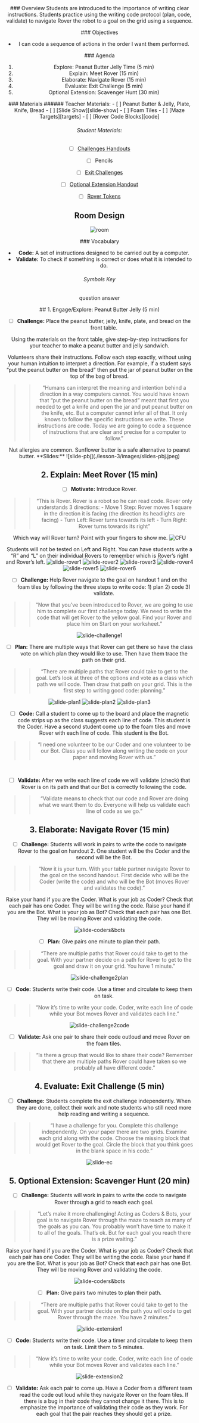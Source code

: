 <header class='header' title='Rover' subtitle='Lesson 03'/>

<notable>
<iconp src='/icons/activity.png'>### Overview</iconp>
Students are introduced to the importance of writing clear instructions. Students practice using the writing code protocol (plan, code, validate) to navigate Rover the robot to a goal on the grid using a sequence.

<iconp src='/icons/objectives.png'>### Objectives</iconp>
- I can code a sequence of actions in the order I want them performed.

<iconp src='/icons/agenda.png'>### Agenda</iconp>
1. Explore: Peanut Butter Jelly Time (5 min)
1. Explain: Meet Rover (15 min)
1. Elaborate: Navigate Rover (15 min)
1. Evaluate: Exit Challenge (5 min)
1. Optional Extension: Scavenger Hunt (30 min)

<note>
<iconp src='/icons/materials.png'>### Materials</iconp>
###### Teacher Materials:
- [ ] Peanut Butter & Jelly, Plate, Knife, Bread
- [ ] [Slide Show][slide-show]
- [ ] Foam Tiles
- [ ] [Maze Targets][targets]
- [ ] [Rover Code Blocks][code]

###### Student Materials:
- [ ] [Challenges Handouts][handout]
- [ ] Pencils
- [ ] [Exit Challenges][exit]
- [ ] [Optional Extension Handout][extension]
- [ ] [Rover Tokens][cutouts]


</note>

## Room Design
![room](/images/layout-online.png)

<note>

<iconp src='/icons/vocab.png'>### Vocabulary</iconp>
- **Code:** A set of instructions designed to be carried out by a computer.
- **Validate:** To check if something is correct or does what it is intended to do.

###### Symbols Key
<iconp ml='1.65em' type='question'>question</iconp>
<iconp ml='1.65em' type='answer'>answer</iconp>
</note>

<pagebreak/>
## 1. Engage/Explore: Peanut Butter Jelly (5 min)

- [ ] **Challenge:** Place the peanut butter, jelly, knife, plate, and bread on the front table.

<iconp type="question">Using the materials on the front table, give step-by-step instructions for your teacher to make a peanut butter and jelly sandwich.</iconp>

<iconp type="answer">Volunteers share their instructions. Follow each step exactly, without using your human intuition to interpret a direction. For example, if a student says “put the peanut butter on the bread” then put the jar of peanut butter on the top of the bag of bread.</iconp>

> > “Humans can interpret the meaning and intention behind a direction in a way computers cannot. You would have known that “put the peanut butter on the bread” meant that first you needed to get a knife and open the jar and put peanut butter on the knife, etc. But a computer cannot infer all of that. It only knows to follow the specific instructions we write. These instructions are code. Today we are going to code a sequence of instructions that are clear and precise for a computer to follow.”

<note type="tip">
Nut allergies are common. Sunflower butter is a safe alternative to peanut butter.
**Slides:** ![slide-pbj](./lesson-3/images/slides-pbj.jpeg)
</note>

## 2. Explain: Meet Rover (15 min)

- [ ] **Motivate:** Introduce Rover.

> > “This is Rover. Rover is a robot so he can read code. Rover only understands 3 directions:
	- Move 1 Step: Rover moves 1 square in the direction it is facing (the direction its headlights are facing)
	- Turn Left: Rover turns towards its left
	- Turn Right: Rover turns towards its right”

<iconp type="question">Which way will Rover turn? Point with your fingers to show me.</iconp>
<iconp type="answer">![CFU](./lesson-3/images/CFU.jpeg)</iconp>

<note type="tip">Students will not be tested on Left and Right. You can have students write a “R” and “L” on their individual Rovers to remember which is Rover’s right and Rover’s left.
![slide-rover1](./lesson-3/images/slides-rover1.jpeg)
![slide-rover2](./lesson-3/images/slides-rover2.jpeg)
![slide-rover3](./lesson-3/images/slides-rover3.jpeg)
![slide-rover4](./lesson-3/images/slides-rover4.jpeg)
![slide-rover5](./lesson-3/images/slides-rover5.jpeg)
![slide-rover6](./lesson-3/images/slides-rover6.jpeg)
</note>

- [ ] **Challenge:** Help Rover navigate to the goal on handout 1 and on the foam tiles by following the three steps to write code: 1) plan 2) code 3) validate.

> > “Now that you’ve been introduced to Rover, we are going to use him to complete our first challenge today. We need to write the code that will get Rover to the yellow goal. Find your Rover and place him on Start on your worksheet.”

<note> ![slide-challenge1](./lesson-3/images/slides-challenge1.jpeg)</note>
<br/>

- [ ] **Plan:** There are multiple ways that Rover can get there so have the class vote on which plan they would like to use. Then have them trace the path on their grid.

> > “There are multiple paths that Rover could take to get to the goal. Let’s look at three of the options and vote as a class which path we will code. Then draw that path on your grid. This is the first step to writing good code: planning.”

<note> ![slide-plan1](./lesson-3/images/slides-plan1.jpeg)
![slide-plan2](./lesson-3/images/slides-plan2.jpeg)
![slide-plan3](./lesson-3/images/slides-plan3.jpeg)</note>

- [ ] **Code:** Call a student to come up to the board and place the magnetic code strips up as the class suggests each line of code. This student is the Coder. Have a second student come up to the foam tiles and move Rover with each line of code. This student is the Bot.

> > “I need one volunteer to be our Coder and one volunteer to be our Bot. Class you will follow along writing the code on your paper and moving Rover with us.”

<br/>

- [ ] **Validate:** After we write each line of code we will validate (check) that Rover is on its path and that our Bot is correctly following the code.

> > “Validate means to check that our code and Rover are doing what we want them to do. Everyone will help us validate each line of code as we go.”


## 3. Elaborate: Navigate Rover (15 min)

- [ ] **Challenge:** Students will work in pairs to write the code to navigate Rover to the goal on handout 2. One student will be the Coder and the second will be the Bot.

> > “Now it is your turn. With your table partner navigate Rover to the goal on the second handout. First decide who will be the Coder (write the code) and who will be the Bot (moves Rover and validates the code).”

<iconp type="question">Raise your hand if you are the Coder. What is your job as Coder?</iconp>
<iconp type="answer">Check that each pair has one Coder. They will be writing the code.</iconp>
<iconp type="question">Raise your hand if you are the Bot. What is your job as Bot?</iconp>
<iconp type="answer">Check that each pair has one Bot. They will be moving Rover and validating the code.</iconp>

<note> ![slide-coders&bots](./lesson-3/images/slides-CB.jpeg)</note>

- [ ] **Plan:** Give pairs one minute to plan their path.

> > “There are multiple paths that Rover could take to get to the goal. With your partner decide on a path for Rover to get to the goal and draw it on your grid. You have 1 minute.”

<note> ![slide-challenge2plan](./lesson-3/images/slides-challenge2plan.jpeg)</note>
<br/>

- [ ] **Code:** Students write their code. Use a timer and circulate to keep them on task.

> > “Now it’s time to write your code. Coder, write each line of code while your Bot moves Rover and validates each line.”

<note> ![slide-challenge2code](./lesson-3/images/slides-challenge2code.jpeg)</note>
<br/>

- [ ] **Validate:** Ask one pair to share their code outloud and move Rover on the foam tiles.

> > “Is there a group that would like to share their code? Remember that there are multiple paths Rover could have taken so we probably all have different code.”

## 4. Evaluate: Exit Challenge (5 min)
- [ ] **Challenge:** Students complete the exit challenge independently. When they are done, collect their work and note students who still need more help reading and writing a sequence.

> > “I have a challenge for you. Complete this challenge independently. On your paper there are two grids. Examine each grid along with the code. Choose the missing block that would get Rover to the goal. Circle the block that you think goes in the blank space in his code.”

<note> ![slide-ec](./lesson-3/images/slides-ec.jpeg)</note>

## 5. Optional Extension: Scavenger Hunt (20 min)

- [ ] **Challenge:** Students will work in pairs to write the code to navigate Rover through a grid to reach each goal.

> > “Let’s make it more challenging! Acting as Coders & Bots, your goal is to navigate Rover through the maze to reach as many of the goals as you can. You probably won’t have time to make it to all of the goals. That’s ok. But for each goal you reach there is a prize waiting.”

<iconp type="question">Raise your hand if you are the Coder. What is your job as Coder?</iconp>
<iconp type="answer">Check that each pair has one Coder. They will be writing the code.</iconp>
<iconp type="question">Raise your hand if you are the Bot. What is your job as Bot?</iconp>
<iconp type="answer">Check that each pair has one Bot. They will be moving Rover and validating the code.</iconp>

<note> ![slide-coders&bots](./lesson-3/images/slides-CB.jpeg)</note>

- [ ] **Plan:** Give pairs two minutes to plan their path.

> > “There are multiple paths that Rover could take to get to the goal. With your partner decide on the path you will code to get Rover through the maze. You have 2 minutes.”

<note> ![slide-extension1](./lesson-3/images/slides-extension1.jpeg)</note>
<br/>

- [ ] **Code:** Students write their code. Use a timer and circulate to keep them on task. Limit them to 5 minutes.

> > “Now it’s time to write your code. Coder, write each line of code while your Bot moves Rover and validates each line.”

<note> ![slide-extension2](./lesson-3/images/slides-extension2.jpeg)</note>
<br/>

- [ ] **Validate:** Ask each pair to come up. Have a Coder from a different team read the code out loud while they navigate Rover on the foam tiles. If there is a bug in their code they cannot change it there. This is to emphasize the importance of validating their code as they work. For each goal that the pair reaches they should get a prize.

</notable>

[slide-show]: https://docs.google.com/presentation/d/14h8F-A34JqlIF53ZXV2t0l3eunX5blb6184AuwBKZhk/edit?usp=sharing
[targets]: https://drive.google.com/file/d/0B48_2vIyABioeEVTZWx1XzRMUFU/view?usp=sharing
[code]: https://drive.google.com/file/d/0B48_2vIyABioU0FyTTNsR29WNUE/view?usp=sharing
[handout]: https://drive.google.com/file/d/0B48_2vIyABiodlhwdFRiRDJXckU/view?usp=sharing
[exit]: https://drive.google.com/file/d/0B48_2vIyABioZk5fTGZGQkNIX0U/view?usp=sharing
[extension]: https://drive.google.com/file/d/0B48_2vIyABioQmxOeEpnb3F4TVE/view?usp=sharing
[cutouts]: https://drive.google.com/file/d/0B48_2vIyABioX3I1cjkxUW9JckE/view?usp=sharing
